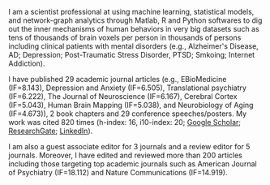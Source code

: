 I am a scientist professional at using machine learning, statistical models, and network-graph analytics through Matlab, R and Python softwares to dig out the inner mechanisms of human behaviors in very big datasets such as tens of thousands of brain voxels per person in thousands of persons including clinical patients with mental disorders (e.g., Alzheimer's Disease, AD; Depression; Post-Traumatic Stress Disorder, PTSD; Smkoing; Internet Addiction). 

I have published 29 academic journal articles (e.g., EBioMedicine (IF=8.143),  Depression and Anxiety (IF=6.505), Translational psychiatry (IF=6.222), The Journal of Neuroscience (IF=6.167), Cerebral Cortex (IF=5.043), Human Brain Mapping (IF=5.038), and Neurobiology of Aging (IF=4.673)), 2 book chapters and 29 conference speeches/posters. My work was cited 820 times (h-index: 16, i10-index: 20; [Google Scholar](https://scholar.google.com/citations?user=5LfHq64AAAAJ&hl=en "Google Scholar"); [ResearchGate](https://www.researchgate.net/profile/Delin-Sun-3 "ResearchGate"); [LinkedIn](https://www.linkedin.com/in/delin-sun-b802583a/ "LinkedIn")). 

I am also a guest associate editor for 3 journals and a review editor for 5 journals. Moreover, I have edited and reviewed more than 200 articles including those targeting top academic journals such as American Journal of Psychiatry (IF=18.112) and Nature Communications (IF=14.919).
